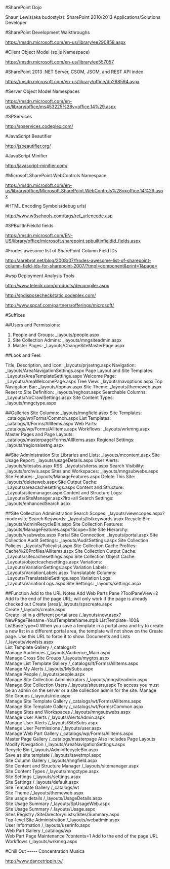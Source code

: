 ﻿#SharePoint Dojo

Shaun Lewis(aka budostylz): SharePoint 2010/2013 Applications/Solutions  Developer

#SharePoint Development Walkthroughs

https://msdn.microsoft.com/en-us/library/ee290858.aspx

#Client Object Model (sp.js Namespace)

https://msdn.microsoft.com/en-us/library/ee557057

#SharePoint 2013 .NET Server, CSOM, JSOM, and REST API index

https://msdn.microsoft.com/en-us/library/office/dn268594.aspx

#Server Object Model Namespaces

https://msdn.microsoft.com/en-us/library/office/ms453225%28v=office.14%29.aspx

#SPServices

http://spservices.codeplex.com/

#JavaScript Beautifier

http://jsbeautifier.org/

#JavaScript Minifier

http://javascript-minifier.com/

#Microsoft.SharePoint.WebControls Namespace

https://msdn.microsoft.com/en-us/library/office/Microsoft.SharePoint.WebControls%28v=office.14%29.aspx

#HTML Encoding Symbols(debug urls)

http://www.w3schools.com/tags/ref_urlencode.asp

#SPBuiltInFieldId fields

https://msdn.microsoft.com/EN-US/library/office/microsoft.sharepoint.spbuiltinfieldid_fields.aspx

#Frodes awesome list of SharePoint Column Field IDs

http://aarebrot.net/blog/2008/07/frodes-awesome-list-of-sharepoint-column-field-ids-for-sharepoint-2007/?tmpl=component&print=1&page=

#wsp Deployment Analysis Tools

http://www.telerik.com/products/decompiler.aspx

http://spdisposecheckstatic.codeplex.com/

http://www.spcaf.com/partners/offerings/microsoft/

#Suffixes

##Users and Permissions:

  1. People and Groups: _layouts/people.aspx
  2. Site Collection Admins: _layouts/mngsiteadmin.aspx 
  3. Master Pages: _Layouts/ChangeSiteMasterPage.aspx 
  
##Look and Feel:

  Title, Description, and Icon: _layouts/prjsetng.aspx 
  Navigation: _layouts/AreaNavigationSettings.aspx 
  Page Layout and Site Templates: _Layouts/AreaTemplateSettings.aspx 
  Welcome Page: _Layouts/AreaWelcomePage.aspx 
  Tree View: _layouts/navoptions.aspx 
  Top Navigation Bar: _layouts/topnav.aspx 
  Site Theme: _layouts/themeweb.aspx 
  Reset to Site Definition: _layouts/reghost.aspx 
  Searchable Columns: _Layouts/NoCrawlSettings.aspx 
  Site Content Types: _layouts/mngctype.aspx 
  
##Galleries 
Site Columns: _layouts/mngfield.aspx 
Site Templates: _catalogs/wt/Forms/Common.aspx 
List Templates: _catalogs/lt/Forms/AllItems.aspx 
Web Parts: _catalogs/wp/Forms/AllItems.aspx 
Workflows: _layouts/wrkmng.aspx 
Master Pages and Page Layouts: _catalogs/masterpage/Forms/AllItems.aspx 
Regional Settings: _layouts/regionalsetng.aspx 
  
##Site Administration 
Site Libraries and Lists: _layouts/mcontent.aspx 
Site Usage Report: _layouts/usageDetails.aspx 
User Alerts: _layouts/sitesubs.aspx 
RSS: _layouts/siterss.aspx 
Search Visibility: _layouts/srchvis.aspx 
Sites and Workspaces: _layouts/mngsubwebs.aspx 
Site Features: _layouts/ManageFeatures.aspx 
Delete This Site: _layouts/deleteweb.aspx 
Site Output Cache: _Layouts/areacachesettings.aspx 
Content and Structure: _Layouts/sitemanager.aspx 
Content and Structure Logs: _Layouts/SiteManager.aspx?lro=all 
Search Settings: _layouts/enhancedSearch.aspx 
  
##Site Collection Administration 
Search Scopes: _layouts/viewscopes.aspx?mode=site 
Search Keywords: _layouts/listkeywords.aspx 
Recycle Bin: _layouts/AdminRecycleBin.aspx 
Site Collection Features: _layouts/ManageFeatures.aspx?Scope=Site 
Site Hierarchy: _layouts/vsubwebs.aspx 
Portal Site Connection: _layouts/portal.aspx 
Site Collection Audit Settings: _layouts/AuditSettings.aspx 
Site Collection Policies: _layouts/Policylist.aspx 
Site Collection Cache Profiles: Cache%20Profiles/AllItems.aspx 
Site Collection Output Cache: _Layouts/sitecachesettings.aspx 
Site Collection Object Cache: _Layouts/objectcachesettings.aspx 
Variations: _Layouts/VariationSettings.aspx 
Variation Labels: _Layouts/VariationLabels.aspx 
Translatable Columns: _Layouts/TranslatableSettings.aspx 
Variation Logs: _Layouts/VariationLogs.aspx 
Site Settings: _layouts/settings.aspx 
  
##Function Add to the URL Notes 
Add Web Parts Pane ?ToolPaneView=2 Add to the end of the page URL; will only
work if the page is already checked out 
Create [area]/_layouts/spscreate.aspx   
Create /_layouts/create.aspx   
Create list in a different portal area /_layouts/new.aspx?
NewPageFilename=YourTemplateName.stp&
ListTemplate=100&
ListBaseType=0 When you save a template in a portal area and try to create a
new list in a different portal area, the template will not show on the
Create page. Use this URL to force it to show. 
Documents and Lists /_layouts/viewlsts.aspx   
List Template Gallery /_catalogs/lt   
Manage Audiences /_layouts/Audience_Main.aspx   
Manage Cross Site Groups /_layouts/mygrps.aspx   
Manage List Template Gallery /_catalogs/lt/Forms/AllItems.aspx   
Manage My Alerts /_layouts/MySubs.aspx   
Manage People /_layouts/people.aspx   
Manage Site Collection Administrators /_layouts/mngsiteadmin.aspx   
Manage Site Collection Users /_layouts/siteusrs.aspx To access you must be
an admin on the server or a site collection admin for the site. 
Manage Site Groups /_layouts/role.aspx   
Manage Site Template Gallery /_catalogs/wt/Forms/AllItems.aspx   
Manage Site Template Gallery /_catalogs/wt/Forms/Common.aspx   
Manage Sites and Workspaces /_layouts/mngsubwebs.aspx   
Manage User Alerts /_layouts/AlertsAdmin.aspx   
Manage User Alerts /_layouts/SiteSubs.aspx   
Manage User Permissions /_layouts/user.aspx   
Manage Web Part Gallery /_catalogs/wp/Forms/AllItems.aspx   
Master Page Gallery /_catalogs/masterpage Also includes Page Layouts 
Modify Navigation /_layouts/AreaNavigationSettings.aspx   
Recycle Bin /_layouts/AdminRecycleBin.aspx   
Save as site template /_layouts/savetmpl.aspx   
Site Column Gallery /_layouts/mngfield.aspx   
Site Content and Structure Manager /_layouts/sitemanager.aspx   
Site Content Types /_layouts/mngctype.aspx   
Site Settings /_layouts/settings.aspx   
Site Settings /_layouts/default.aspx   
Site Template Gallery /_catalogs/wt   
Site Theme /_layouts/themeweb.aspx   
Site usage details /_layouts/UsageDetails.aspx   
Site Usage Summary /_layouts/SpUsageWeb.aspx   
Site Usage Summary /_layouts/Usage.aspx   
Sites Registry /SiteDirectory/Lists/Sites/Summary.aspx   
Top-level Site Administration /_layouts/webadmin.aspx   
User Information /_layouts/userinfo.aspx   
Web Part Gallery /_catalogs/wp   
Web Part Page Maintenance ?contents=1 Add to the end of the page URL 
Workflows /_layouts/wrkmng.aspx   


#Chill Out ----- Concentration Musica

http://www.dancetrippin.tv/
